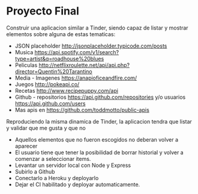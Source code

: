 # Proyecto Final

Construir una aplicacion similar a Tinder, siendo capaz de listar y mostrar elementos sobre alguna de estas tematicas:

* JSON placeholder http://jsonplaceholder.typicode.com/posts
* Musica https://api.spotify.com/v1/search?type=artist&q=roadhouse%20blues
* Peliculas http://netflixroulette.net/api/api.php?director=Quentin%20Tarantino
* Media - Imagenes https://anapioficeandfire.com/
* Juegos http://pokeapi.co/
* Recetas http://www.recipepuppy.com/api
* Github - repositorios https://api.github.com/repositories y/o usuarios https://api.github.com/users
* Mas apis en https://github.com/toddmotto/public-apis

Reproduciendo la misma dinamica de Tinder, la aplicacion tendra que listar y validar que me gusta y que no

* Aquellos elementos que no fueron escogidos no deberan volver a aparecer
* El usuario tiene que tener la posibilidad de borrar historial y volver a comenzar a seleccionar items.
* Levantar un servidor local con Node y Express
* Subirlo a Github
* Conectarlo a Heroku y deployarlo
* Dejar el CI habilitado y deployar automaticamente.
